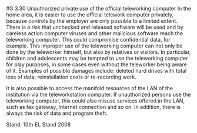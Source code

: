 #G 3.30 Unauthorized private use of the official teleworking computer
In the home area, it is easier to use the official telework computer privately, because controls by the employer are only possible to a limited extent. There is a risk that unchecked and released software will be used and by careless action computer viruses and other malicious software reach the teleworking computer. This could compromise confidential data, for example. This improper use of the teleworking computer can not only be done by the teleworker himself, but also by relatives or visitors. In particular, children and adolescents may be tempted to use the teleworking computer for play purposes, in some cases even without the teleworker being aware of it. Examples of possible damages include: deleted hard drives with total loss of data, reinstallation costs or re-recording work.

It is also possible to access the manifold resources of the LAN of the institution via the teleworkstation computer. If unauthorized persons use the teleworking computer, this could also misuse services offered in the LAN, such as fax gateway, Internet connection and so on. In addition, there is always the risk of data and program theft.

Stand: 10th EL Stand 2008



